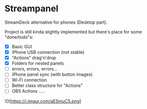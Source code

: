 ﻿# Streampanel

StreamDeck alternative for phones (Desktop part).

Project is still kinda slightly implemented but there's place for some "done/todo"s:

- [x] Basic GUI
- [x] iPhone USB connection (not stable)
- [x] "Actions" drag'n'drop
- [x] Folders for nested panels
- [ ] errors, errors, errors...
- [ ] iPhone panel sync (with button images)
- [ ] Wi-Fi connection
- [ ] Better class structure for "Actions"
- [ ] OBS Actions
.....

!()[https://i.imgur.com/aESmuC5.png]